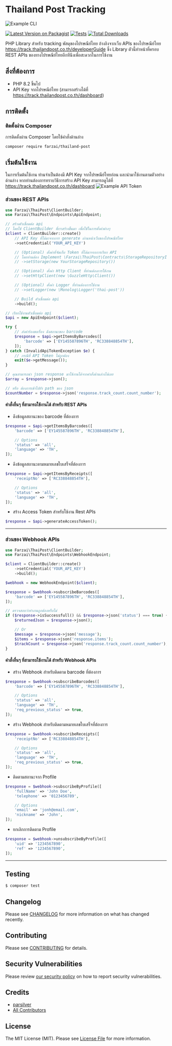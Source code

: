 # Thailand Post Tracking

![Example CLI](assets/codeimage-snippet.png)

[![Latest Version on Packagist](https://img.shields.io/packagist/v/farzai/thailand-post.svg?style=flat-square)](https://packagist.org/packages/farzai/thailand-post)
[![Tests](https://img.shields.io/github/actions/workflow/status/parsilver/thailandpost-tracking-php/run-tests.yml?branch=main&label=tests&style=flat-square)](https://github.com/parsilver/thailandpost-tracking-php/actions/workflows/run-tests.yml)
[![Total Downloads](https://img.shields.io/packagist/dt/farzai/thailand-post.svg?style=flat-square)](https://packagist.org/packages/farzai/thailand-post)

PHP Library สำหรับ tracking พัสดุของไปรษณีย์ไทย
อ้างอิงจากเว็บ APIs ของไปรษณีย์ไทย https://track.thailandpost.co.th/developerGuide
ซึ่ง Library ตัวนี้ทำหน้าที่ครอบ REST APIs ของทางไปรษณีย์ไทยอีกทีนึงเพื่อสะดวกในการใช้งาน

## สิ่งที่ต้องการ

- PHP 8.2 ขึ้นไป
- API Key จากไปรษณีย์ไทย (สามารถสร้างได้ที่ https://track.thailandpost.co.th/dashboard)


## การติดตั้ง

### ติดตั้งผ่าน Composer

การติดตั้งผ่าน Composer โดยใช้คำสั่งด้านล่าง
```
composer require farzai/thailand-post
```

## เริ่มต้นใช้งาน
ในการเริ่มต้นใช้งาน ท่านจำเป็นต้องมี API Key จากไปรษณีย์ไทยก่อน และนำมาใช้งานตามตัวอย่างด้านล่าง
หากท่านต้องการทราบวิธีการสร้าง API Key สามารถดูได้ที่ https://track.thailandpost.co.th/dashboard
![Example API Token](assets/screeenshot-dashboard.png)

### ส่วนของ REST APIs

```php
use Farzai\ThaiPost\ClientBuilder;
use Farzai\ThaiPost\Endpoints\ApiEndpoint;

// สร้างตัวเชื่อมต่อ api
// โดยใช้ ClientBuilder ที่เราสร้างขึ้นมา เพื่อใช้ในการตั้งค่าต่างๆ
$client = ClientBuilder::create()
    // API Key ที่ได้มาจากการ generate ผ่านหน้าเว็บของไปรษณีย์ไทย
    ->setCredential('YOUR_API_KEY')

    // (Optional) ตั้งค่าที่จัดเก็บ Token ที่ได้มาจากการเรียก API
    // โดยท่านต้อง Implement \Farzai\ThaiPost\Contracts\StorageRepositoryInterface ให้เรียบร้อย
    // ->setStorage(new YourStorageRepository())

    // (Optional) ตั้งค่า Http Client ที่ท่านต้องการใช้งาน
    // ->setHttpClient(new \GuzzleHttp\Client())

    // (Optional) ตั้งค่า Logger ที่ท่านต้องการใช้งาน
    // ->setLogger(new \Monolog\Logger('thai-post'))

    // Build ตัวเชื่อมต่อ api
    ->build();

// เรียกใช้งานตัวเชื่อมต่อ api
$api = new ApiEndpoint($client);

try {
    // ส่งคำร้องขอเรื่อง ดึงสถานะของ barcode
    $response = $api->getItemsByBarcodes([
        'barcode' => ['EY145587896TH', 'RC338848854TH'],
    ]);
} catch (InvalidApiTokenException $e) {
    // กรณีที่ API Token ไม่ถูกต้อง
    exit($e->getMessage());
}

// คุณสามารถนำ json response มาใช้งานได้จากคำสั่งด้านล่างได้เลย
$array = $response->json();

// หรือ ต้องการเข้าไปยัง path ของ json
$countNumber = $response->json('response.track_count.count_number');

```

#### คำสั่งอื่นๆ ที่สามารถใช้งานได้ สำหรับ REST APIs

+ ดึงข้อมูลสถานะของ barcode ที่ต้องการ
```php
$response = $api->getItemsByBarcodes([
    'barcode' => ['EY145587896TH', 'RC338848854TH'],

    // Options
    'status' => 'all',
    'language' => 'TH',
]);
```

+ ดึงข้อมูลสถานะตามหมายเลขใบเสร็จที่ต้องการ
```php
$response = $api->getItemsByReceipts([
    'receiptNo' => ['RC338848854TH'],

    // Options
    'status' => 'all',
    'language' => 'TH',
]);
```

+ สร้าง Access Token สำหรับใช้งาน Rest APIs
```php
$response = $api->generateAccessToken();
```

---

### ส่วนของ Webhook APIs

```php
use Farzai\ThaiPost\ClientBuilder;
use Farzai\ThaiPost\Endpoints\WebhookEndpoint;

$client = ClientBuilder::create()
    ->setCredential('YOUR_API_KEY')
    ->build();

$webhook = new WebhookEndpoint($client);

$response = $webhook->subscribeBarcodes([
    'barcode' => ['EY145587896TH', 'RC338848854TH'],
]);

// ตรวจสอบว่าทำงานถูกต้องหรือไม่
if ($response->isSuccessfull() && $response->json('status') === true) {
    $returnedJson = $response->json();

    // Or
    $message = $response->json('message');
    $items = $response->json('response.items');
    $trackCount = $response->json('response.track_count.count_number');
}

```

#### คำสั่งอื่นๆ ที่สามารถใช้งานได้ สำหรับ Webhook APIs

+ สร้าง Webhook สำหรับติดตาม barcode ที่ต้องการ
```php
$response = $webhook->subscribeBarcodes([
    'barcode' => ['EY145587896TH', 'RC338848854TH'],

    // Options
    'status' => 'all',
    'language' => 'TH',
    'req_previous_status' => true,
]);
```

+ สร้าง Webhook สำหรับติดตามหมายเลขใบเสร็จที่ต้องการ
```php
$response = $webhook->subscribeReceipts([
    'receiptNo' => ['RC338848854TH'],

    // Options
    'status' => 'all',
    'language' => 'TH',
    'req_previous_status' => true,
]);
```

+ ติดตามสถานะจาก Profile
```php
$response = $webhook->subscribeByProfile([
    'fullName' => 'John Doe',
    'telephone' => '0123456789',

    // Options
    'email' => 'jonh@email.com',
    'nickname' => 'John',
]);
```

+ ยกเลิกการติดตาม Profile
```php
$response = $webhook->unsubscribeByProfile([
    'uid' => '1234567890',
    'ref' => '1234567890',
]);
```

---

## Testing

```bash
$ composer test
```

## Changelog

Please see [CHANGELOG](CHANGELOG.md) for more information on what has changed recently.

## Contributing

Please see [CONTRIBUTING](https://github.com/farzai/.github/blob/main/CONTRIBUTING.md) for details.

## Security Vulnerabilities

Please review [our security policy](../../security/policy) on how to report security vulnerabilities.

## Credits

- [parsilver](https://github.com/parsilver)
- [All Contributors](../../contributors)

## License

The MIT License (MIT). Please see [License File](LICENSE.md) for more information.
